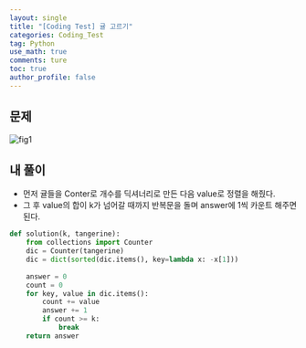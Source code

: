 ```yaml
---
layout: single
title: "[Coding Test] 귤 고르기"
categories: Coding_Test
tag: Python
use_math: true
comments: ture
toc: true
author_profile: false
---
```


## 문제 
![fig1]({{site.url}}/images/2023-06-19-ct1/문제설명.png)


## 내 풀이
* 먼저 귤들을 Conter로 개수를 딕셔너리로 만든 다음 value로 정렬을 해줬다.
* 그 후 value의 합이 k가 넘어갈 때까지 반복문을 돌며 answer에 1씩 카운트 해주면 된다.

```python
def solution(k, tangerine):
    from collections import Counter
    dic = Counter(tangerine)
    dic = dict(sorted(dic.items(), key=lambda x: -x[1]))
    
    answer = 0
    count = 0
    for key, value in dic.items():
        count += value
        answer += 1
        if count >= k:
            break
    return answer
```